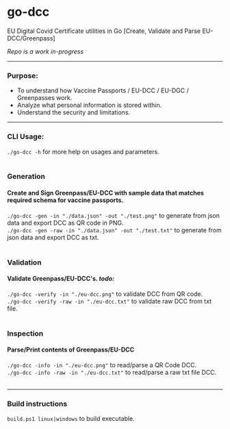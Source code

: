 # go-dcc
EU Digital Covid Certificate utilities in Go [Create, Validate and Parse EU-DCC/Greenpass] 

*Repo is a work in-progress*

-----

### Purpose:

- To understand how Vaccine Passports / EU-DCC / EU-DGC / Greenpasses work.
- Analyze what personal information is stored within.
- Understand the security and limitations.

-----

### CLI Usage:

`./go-dcc -h` for more help on usages and parameters.<br>
<br>

### Generation
#### Create and Sign Greenpass/EU-DCC with sample data that matches required schema for vaccine passports. <br>
`./go-dcc -gen -in "./data.json" -out "./test.png"` to generate from json data and export DCC as QR code in PNG.<br>
`./go-dcc -gen -raw -in "./data.json" -out "./test.txt"` to generate from json data and export DCC as txt.<br>
<br>

### Validation
#### Validate Greenpass/EU-DCC's. *todo:*<br>
`./go-dcc -verify -in "./eu-dcc.png"` to validate DCC from QR code.<br>
`./go-dcc -verify -raw -in "./eu-dcc.txt"` to validate raw DCC from txt file.<br>
<br>

### Inspection
#### Parse/Print contents of Greenpass/EU-DCC <br>
`./go-dcc -info -in "./eu-dcc.png"` to read/parse a QR Code DCC.<br>
`./go-dcc -info -raw -in "./eu-dcc.txt"` to read/parse a raw txt file DCC.<br>
<br>

-----

### Build instructions
`build.ps1 linux|windows` to build executable.

